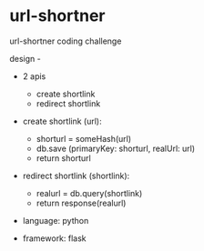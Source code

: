 # url-shortner
url-shortner coding challenge

design -    
- 2 apis
    - create shortlink
    - redirect shortlink

- create shortlink (url): 
    - shorturl = someHash(url)
    - db.save (primaryKey: shorturl, realUrl: url)
    - return shorturl

- redirect shortlink (shortlink):
    - realurl = db.query(shortlink)
    - return response(realurl)

- language: python
- framework: flask